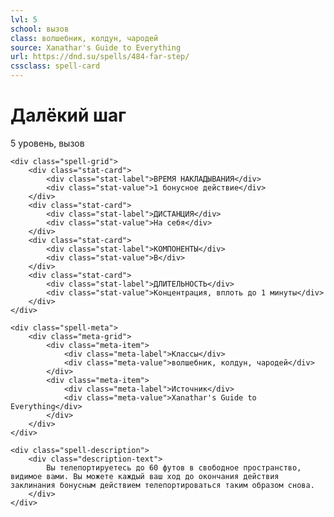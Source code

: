 ```yaml
---
lvl: 5
school: вызов
class: волшебник, колдун, чародей
source: Xanathar's Guide to Everything
url: https://dnd.su/spells/484-far-step/
cssclass: spell-card
---
```


<div class="spell-container">
    <div class="spell-header">
        <h1 class="spell-name">Далёкий шаг</h1>
        <div class="spell-level">5 уровень, вызов</div>
    </div>
    
    <div class="spell-grid">
        <div class="stat-card">
            <div class="stat-label">ВРЕМЯ НАКЛАДЫВАНИЯ</div>
            <div class="stat-value">1 бонусное действие</div>
        </div>
        <div class="stat-card">
            <div class="stat-label">ДИСТАНЦИЯ</div>
            <div class="stat-value">На себя</div>
        </div>
        <div class="stat-card">
            <div class="stat-label">КОМПОНЕНТЫ</div>
            <div class="stat-value">В</div>
        </div>
        <div class="stat-card">
            <div class="stat-label">ДЛИТЕЛЬНОСТЬ</div>
            <div class="stat-value">Концентрация, вплоть до 1 минуты</div>
        </div>
    </div>
    
    <div class="spell-meta">
        <div class="meta-grid">
            <div class="meta-item">
                <div class="meta-label">Классы</div>
                <div class="meta-value">волшебник, колдун, чародей</div>
            </div>
            <div class="meta-item">
                <div class="meta-label">Источник</div>
                <div class="meta-value">Xanathar's Guide to Everything</div>
            </div>
        </div>
    </div>
    
    <div class="spell-description">
        <div class="description-text">
            Вы телепортируетесь до 60 футов в свободное пространство, видимое вами. Вы можете каждый ваш ход до окончания действия заклинания бонусным действием телепортироваться таким образом снова.
        </div>
    </div>
</div>